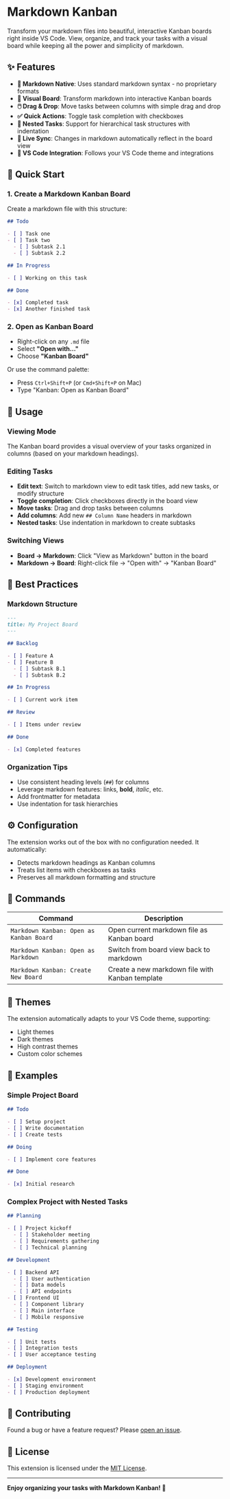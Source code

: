 # Markdown Kanban

Transform your markdown files into beautiful, interactive Kanban boards right inside VS Code. View, organize, and track your tasks with a visual board while keeping all the power and simplicity of markdown.

## ✨ Features

- **📝 Markdown Native**: Uses standard markdown syntax - no proprietary formats
- **👀 Visual Board**: Transform markdown into interactive Kanban boards
- **🖱️ Drag & Drop**: Move tasks between columns with simple drag and drop
- **✅ Quick Actions**: Toggle task completion with checkboxes
- **🌳 Nested Tasks**: Support for hierarchical task structures with indentation
- **🔄 Live Sync**: Changes in markdown automatically reflect in the board view
- **🎨 VS Code Integration**: Follows your VS Code theme and integrations

## 🚀 Quick Start

### 1. Create a Markdown Kanban Board

Create a markdown file with this structure:

```markdown
## Todo

- [ ] Task one
- [ ] Task two
  - [ ] Subtask 2.1
  - [ ] Subtask 2.2

## In Progress

- [ ] Working on this task

## Done

- [x] Completed task
- [x] Another finished task
```

### 2. Open as Kanban Board

- Right-click on any `.md` file
- Select **"Open with..."**
- Choose **"Kanban Board"**

Or use the command palette:

- Press `Ctrl+Shift+P` (or `Cmd+Shift+P` on Mac)
- Type "Kanban: Open as Kanban Board"

## 📖 Usage

### Viewing Mode

The Kanban board provides a visual overview of your tasks organized in columns (based on your markdown headings).

### Editing Tasks

- **Edit text**: Switch to markdown view to edit task titles, add new tasks, or modify structure
- **Toggle completion**: Click checkboxes directly in the board view
- **Move tasks**: Drag and drop tasks between columns
- **Add columns**: Add new `## Column Name` headers in markdown
- **Nested tasks**: Use indentation in markdown to create subtasks

### Switching Views

- **Board → Markdown**: Click "View as Markdown" button in the board
- **Markdown → Board**: Right-click file → "Open with" → "Kanban Board"

## 🎯 Best Practices

### Markdown Structure

```markdown
---
title: My Project Board
---

## Backlog

- [ ] Feature A
- [ ] Feature B
  - [ ] Subtask B.1
  - [ ] Subtask B.2

## In Progress

- [ ] Current work item

## Review

- [ ] Items under review

## Done

- [x] Completed features
```

### Organization Tips

- Use consistent heading levels (`##`) for columns
- Leverage markdown features: links, **bold**, _italic_, etc.
- Add frontmatter for metadata
- Use indentation for task hierarchies

## ⚙️ Configuration

The extension works out of the box with no configuration needed. It automatically:

- Detects markdown headings as Kanban columns
- Treats list items with checkboxes as tasks
- Preserves all markdown formatting and structure

## 🔧 Commands

| Command                                 | Description                                     |
| --------------------------------------- | ----------------------------------------------- |
| `Markdown Kanban: Open as Kanban Board` | Open current markdown file as Kanban board      |
| `Markdown Kanban: Open as Markdown`     | Switch from board view back to markdown         |
| `Markdown Kanban: Create New Board`     | Create a new markdown file with Kanban template |

## 🎨 Themes

The extension automatically adapts to your VS Code theme, supporting:

- Light themes
- Dark themes
- High contrast themes
- Custom color schemes

## 📝 Examples

### Simple Project Board

```markdown
## Todo

- [ ] Setup project
- [ ] Write documentation
- [ ] Create tests

## Doing

- [ ] Implement core features

## Done

- [x] Initial research
```

### Complex Project with Nested Tasks

```markdown
## Planning

- [ ] Project kickoff
  - [ ] Stakeholder meeting
  - [ ] Requirements gathering
  - [ ] Technical planning

## Development

- [ ] Backend API
  - [ ] User authentication
  - [ ] Data models
  - [ ] API endpoints
- [ ] Frontend UI
  - [ ] Component library
  - [ ] Main interface
  - [ ] Mobile responsive

## Testing

- [ ] Unit tests
- [ ] Integration tests
- [ ] User acceptance testing

## Deployment

- [x] Development environment
- [ ] Staging environment
- [ ] Production deployment
```

## 🤝 Contributing

Found a bug or have a feature request? Please [open an issue](https://github.com/Pd-ch/markdown-kanban/issues).

## 📄 License

This extension is licensed under the [MIT License](LICENSE).

---

**Enjoy organizing your tasks with Markdown Kanban! 🎉**
